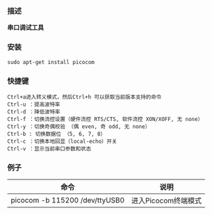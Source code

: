 ### 描述
**串口调试工具**
### 安装
```shell
sudo apt-get install picocom 
```
### 快捷键
```
Ctrl+a进入转义模式，然后Ctrl+h 可以获取当前版本支持的命令 
Ctrl-u ：提高波特率 
Ctrl-d ：降低波特率 
Ctrl-f ：切换流控设置（硬件流控 RTS/CTS, 软件流控 XON/XOFF, 无 none） 
Ctrl-y ：切换奇偶校验 （偶 even, 奇 odd, 无 none） 
Ctrl-b : 切换数据位 （5, 6, 7, 8） 
Ctrl-c ：切换本地回显（local-echo）开关 
Ctrl-v ：显示当前串口参数和状态 
```

### 例子
| 命令                    | 说明                           |
| -------------------- | --------------------------- |
| picocom -b 115200 /dev/ttyUSB0  |进入Picocom终端模式 |
